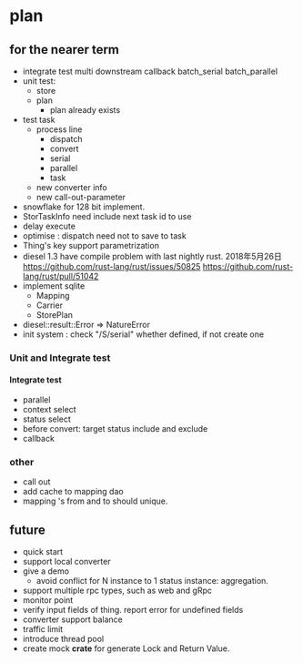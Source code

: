 # plan

## for the nearer term

* integrate test
    multi downstream
    callback
    batch_serial
    batch_parallel
* unit test:
  * store 
  * plan 
    - plan already exists
* test task
  * process line
    * dispatch
    * convert
    * serial
    * parallel
    * task
  * new converter info 
  * new call-out-parameter
* snowflake for 128 bit implement.
* StorTaskInfo
    need include next task id to use
* delay execute
* optimise : dispatch need not to save to task
* Thing's key support parametrization
* diesel 1.3 have compile problem with last nightly rust. 2018年5月26日
https://github.com/rust-lang/rust/issues/50825
https://github.com/rust-lang/rust/pull/51042
* implement sqlite
  * Mapping
  * Carrier
  * StorePlan
* diesel::result::Error => NatureError
* init system : check "/S/serial" whether defined, if not create one

### Unit and Integrate test 

#### Integrate test
* parallel
* context select
* status select
* before convert: target status include and exclude
* callback

### other

* call out
* add cache to mapping dao
* mapping 's from and to should unique. 

## future

* quick start
* support local converter
* give a demo
  * avoid conflict for N instance to 1 status instance: aggregation.
* support multiple rpc types, such as web and gRpc
* monitor point
* verify input fields of thing. report error for undefined fields
* converter support balance
* traffic limit
* introduce thread pool
* create mock **crate** for generate Lock and Return Value.
